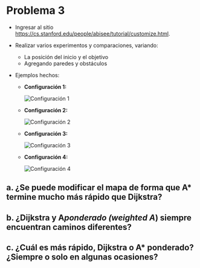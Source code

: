 # Problema 3

- Ingresar al sitio <https://cs.stanford.edu/people/abisee/tutorial/customize.html>.  
- Realizar varios experimentos y comparaciones, variando:  
  - La posición del inicio y el objetivo
  - Agregando paredes y obstáculos

- Ejemplos hechos:

  - **Configuración 1:**

    ![Configuración 1]()

  - **Configuración 2:**  

    ![Configuración 2]()

  - **Configuración 3:**  

    ![Configuración 3]()

  - **Configuración 4:**  

    ![Configuración 4]()

## a. ¿Se puede modificar el mapa de forma que A* termine mucho más rápido que Dijkstra?

## b. ¿Dijkstra y A*ponderado (weighted A*) siempre encuentran caminos diferentes?  

## c. ¿Cuál es más rápido, Dijkstra o A* ponderado? ¿Siempre o solo en algunas ocasiones?
